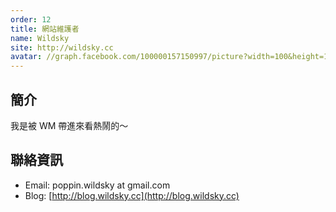 ```yaml
---
order: 12
title: 網站維護者
name: Wildsky
site: http://wildsky.cc
avatar: //graph.facebook.com/100000157150997/picture?width=100&height=100
---
```


## 簡介

我是被 WM 帶進來看熱鬧的～

## 聯絡資訊

+ Email: poppin.wildsky at gmail.com
+ Blog: [http://blog.wildsky.cc](http://blog.wildsky.cc)
